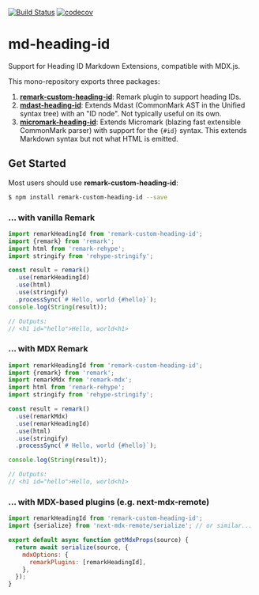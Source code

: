 [![Build Status](https://github.com/Eyas/md-heading-id/actions/workflows/ci.yml/badge.svg)](https://github.com/Eyas/md-heading-id/actions/workflows/ci.yml)
[![codecov](https://codecov.io/gh/Eyas/md-heading-id/branch/main/graph/badge.svg?token=BAF7ARB105)](https://codecov.io/gh/Eyas/md-heading-id)

# md-heading-id

Support for Heading ID Markdown Extensions, compatible with MDX.js.

This mono-repository exports three packages:

1. **[remark-custom-heading-id](./packages/remark-custom-heading-id/)**: Remark
   plugin to support heading IDs.
2. **[mdast-heading-id](./packages/mdast-heading-id)**: Extends Mdast
   (CommonMark AST in the Unified syntax tree) with an "ID node". Not typically
   useful on its own.
3. **[micromark-heading-id](./packages/micromark-heading-id)**: Extends
   Micromark (blazing fast extensible CommonMark parser) with support for the
   `{#id}` syntax. This extends Markdown syntax but not what HTML is emitted.

## Get Started

Most users should use **remark-custom-heading-id**:

```bash
$ npm install remark-custom-heading-id --save
```

### ... with vanilla Remark

```js
import remarkHeadingId from 'remark-custom-heading-id';
import {remark} from 'remark';
import html from 'remark-rehype';
import stringify from 'rehype-stringify';

const result = remark()
  .use(remarkHeadingId)
  .use(html)
  .use(stringify)
  .processSync(`# Hello, world {#hello}`);
console.log(String(result));

// Outputs:
// <h1 id="hello">Hello, world<h1>
```

### ... with MDX Remark

```js
import remarkHeadingId from 'remark-custom-heading-id';
import {remark} from 'remark';
import remarkMdx from 'remark-mdx';
import html from 'remark-rehype';
import stringify from 'rehype-stringify';

const result = remark()
  .use(remarkMdx)
  .use(remarkHeadingId)
  .use(html)
  .use(stringify)
  .processSync(`# Hello, world {#hello}`);

console.log(String(result));

// Outputs:
// <h1 id="hello">Hello, world<h1>
```

### ... with MDX-based plugins (e.g. next-mdx-remote)

```js
import remarkHeadingId from 'remark-custom-heading-id';
import {serialize} from 'next-mdx-remote/serialize'; // or similar...

export default async function getMdxProps(source) {
  return await serialize(source, {
    mdxOptions: {
      remarkPlugins: [remarkHeadingId],
    },
  });
}
```
